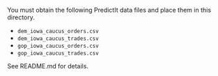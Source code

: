 You must obtain the following PredictIt data files and place them in this directory.

* `dem_iowa_caucus_orders.csv`
* `dem_iowa_caucus_trades.csv`
* `gop_iowa_caucus_orders.csv`
* `gop_iowa_caucus_trades.csv`

See README.md for details.
